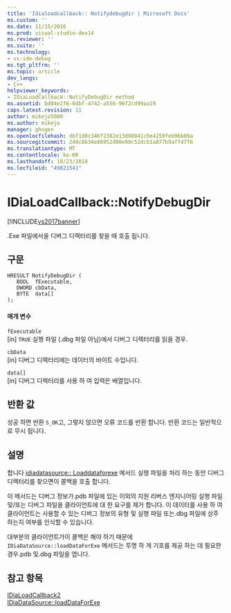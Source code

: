 ```yaml
---
title: 'Idialoadcallback:: Notifydebugdir | Microsoft Docs'
ms.custom: ''
ms.date: 11/15/2016
ms.prod: visual-studio-dev14
ms.reviewer: ''
ms.suite: ''
ms.technology:
- vs-ide-debug
ms.tgt_pltfrm: ''
ms.topic: article
dev_langs:
- C++
helpviewer_keywords:
- IDiaLoadCallback::NotifyDebugDir method
ms.assetid: bd04e2f6-0dbf-4742-a556-96f2cd99aa19
caps.latest.revision: 11
author: mikejo5000
ms.author: mikejo
manager: ghogen
ms.openlocfilehash: dbf1d8c346f2382e13d08041cbe4259feb96b89a
ms.sourcegitcommit: 240c8b34e80952d00e90c52dcb1a077b9aff47f6
ms.translationtype: MT
ms.contentlocale: ko-KR
ms.lasthandoff: 10/23/2018
ms.locfileid: "49821541"
---
```

# <a name="idialoadcallbacknotifydebugdir"></a>IDiaLoadCallback::NotifyDebugDir
[!INCLUDE[vs2017banner](../../includes/vs2017banner.md)]

.Exe 파일에서을 디버그 디렉터리를 찾을 때 호출 됩니다.  
  
## <a name="syntax"></a>구문  
  
```cpp#  
HRESULT NotifyDebugDir (   
   BOOL  fExecutable,  
   DWORD cbData,  
   BYTE  data[]  
);  
```  
  
#### <a name="parameters"></a>매개 변수  
 `fExecutable`  
 [in] `TRUE` 실행 파일 (.dbg 파일 아님)에서 디버그 디렉터리를 읽을 경우.  
  
 `cbData`  
 [in] 디버그 디렉터리에는 데이터의 바이트 수입니다.  
  
 `data[]`  
 [in] 디버그 디렉터리를 사용 하 여 입력은 배열입니다.  
  
## <a name="return-value"></a>반환 값  
 성공 하면 반환 `S_OK`고, 그렇지 않으면 오류 코드를 반환 합니다. 반환 코드는 일반적으로 무시 됩니다.  
  
## <a name="remarks"></a>설명  
 합니다 [idiadatasource:: Loaddataforexe](../../debugger/debug-interface-access/idiadatasource-loaddataforexe.md) 메서드 실행 파일을 처리 하는 동안 디버그 디렉터리를 찾으면이 콜백을 호출 합니다.  
  
 이 메서드는 디버그 정보가.pdb 파일에 있는 이외의 지원 리버스 엔지니어링 실행 파일 및/또는 디버그 파일을 클라이언트에 대 한 요구를 제거 합니다. 이 데이터를 사용 하 여 클라이언트는 사용할 수 있는 디버그 정보의 유형 및 실행 파일 또는.dbg 파일에 상주 하는지 여부를 인식할 수 있습니다.  
  
 대부분의 클라이언트가이 콜백은 해야 하기 때문에 `IDiaDataSource::loadDataForExe` 메서드는 투명 하 게 기호를 제공 하는 데 필요한 경우.pdb 및.dbg 파일을 엽니다.  
  
## <a name="see-also"></a>참고 항목  
 [IDiaLoadCallback2](../../debugger/debug-interface-access/idialoadcallback2.md)   
 [IDiaDataSource::loadDataForExe](../../debugger/debug-interface-access/idiadatasource-loaddataforexe.md)



